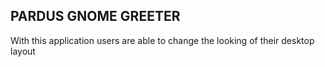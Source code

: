 ## PARDUS GNOME GREETER
With this application users are able to change the looking of their desktop layout
